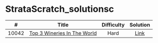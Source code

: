 # StrataScratch_solutionsc
|  #  | Title | Difficulty | Solution |
|:---:|:-----:|:----------:|:--------:|
|10042|[Top 3 Wineries In The World](https://platform.stratascratch.com/coding/10042-top-3-wineries-in-the-world?code_type=1)|Hard|[Link]([https://github.com/wtlow003/stratascratch-daily/blob/main/sql/10042.sql](https://github.com/Rishi-Dey/StrataScratch_solutions/blob/eac07ef4105b89051b6e3cb8eaff35a9ffe27d53/Top%203%20Wineries%20In%20The%20World)https://github.com/Rishi-Dey/StrataScratch_solutions/blob/eac07ef4105b89051b6e3cb8eaff35a9ffe27d53/Top%203%20Wineries%20In%20The%20World)
